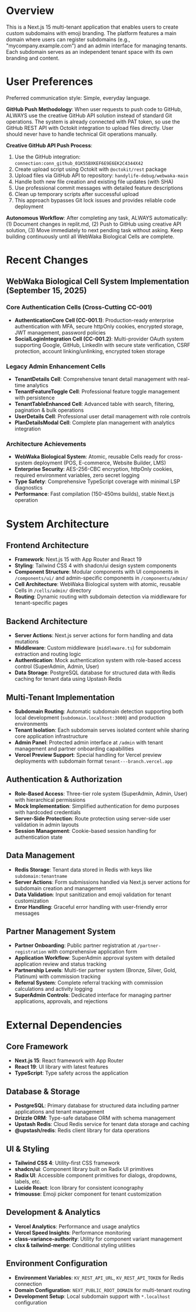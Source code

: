 # Overview

This is a Next.js 15 multi-tenant application that enables users to create custom subdomains with emoji branding. The platform features a main domain where users can register subdomains (e.g., "mycompany.example.com") and an admin interface for managing tenants. Each subdomain serves as an independent tenant space with its own branding and content.

# User Preferences

Preferred communication style: Simple, everyday language.

**GitHub Push Methodology**: When user requests to push code to GitHub, ALWAYS use the creative GitHub API solution instead of standard Git operations. The system is already connected with PAT token, so use the GitHub REST API with Octokit integration to upload files directly. User should never have to handle technical Git operations manually.

**Creative GitHub API Push Process**:
1. Use the GitHub integration: `connection:conn_github_01K55BXKEF6E9E6EK2C4344X42`
2. Create upload script using Octokit with `@octokit/rest` package  
3. Upload files via GitHub API to repository: `handylife-debug/webwaka-main`
4. Handle both new file creation and existing file updates (with SHA)
5. Use professional commit messages with detailed feature descriptions
6. Clean up temporary scripts after successful upload
7. This approach bypasses Git lock issues and provides reliable code deployment

**Autonomous Workflow**: After completing any task, ALWAYS automatically: (1) Document changes in replit.md, (2) Push to GitHub using creative API solution, (3) Move immediately to next pending task without asking. Keep building continuously until all WebWaka Biological Cells are complete.

# Recent Changes

## WebWaka Biological Cell System Implementation (September 15, 2025)

### Core Authentication Cells (Cross-Cutting CC-001)
- **AuthenticationCore Cell (CC-001.1)**: Production-ready enterprise authentication with MFA, secure httpOnly cookies, encrypted storage, JWT management, password policies
- **SocialLoginIntegration Cell (CC-001.2)**: Multi-provider OAuth system supporting Google, GitHub, LinkedIn with secure state verification, CSRF protection, account linking/unlinking, encrypted token storage

### Legacy Admin Enhancement Cells  
- **TenantDetails Cell**: Comprehensive tenant detail management with real-time analytics
- **TenantFeatureToggle Cell**: Professional feature toggle management with persistence
- **TenantTableEnhanced Cell**: Advanced table with search, filtering, pagination & bulk operations
- **UserDetails Cell**: Professional user detail management with role controls
- **PlanDetailsModal Cell**: Complete plan management with analytics integration

### Architecture Achievements
- **WebWaka Biological System**: Atomic, reusable Cells ready for cross-system deployment (POS, E-commerce, Website Builder, LMS)
- **Enterprise Security**: AES-256-CBC encryption, httpOnly cookies, required environment variables, zero secret logging
- **Type Safety**: Comprehensive TypeScript coverage with minimal LSP diagnostics
- **Performance**: Fast compilation (150-450ms builds), stable Next.js operation

# System Architecture

## Frontend Architecture
- **Framework**: Next.js 15 with App Router and React 19
- **Styling**: Tailwind CSS 4 with shadcn/ui design system components
- **Component Structure**: Modular components with UI components in `/components/ui/` and admin-specific components in `/components/admin/`
- **Cell Architecture**: WebWaka Biological system with atomic, reusable Cells in `/cells/admin/` directory
- **Routing**: Dynamic routing with subdomain detection via middleware for tenant-specific pages

## Backend Architecture
- **Server Actions**: Next.js server actions for form handling and data mutations
- **Middleware**: Custom middleware (`middleware.ts`) for subdomain extraction and routing logic
- **Authentication**: Mock authentication system with role-based access control (SuperAdmin, Admin, User)
- **Data Storage**: PostgreSQL database for structured data with Redis caching for tenant data using Upstash Redis

## Multi-Tenant Implementation
- **Subdomain Routing**: Automatic subdomain detection supporting both local development (`subdomain.localhost:3000`) and production environments
- **Tenant Isolation**: Each subdomain serves isolated content while sharing core application infrastructure
- **Admin Panel**: Protected admin interface at `/admin` with tenant management and partner onboarding capabilities
- **Vercel Preview Support**: Special handling for Vercel preview deployments with subdomain format `tenant---branch.vercel.app`

## Authentication & Authorization
- **Role-Based Access**: Three-tier role system (SuperAdmin, Admin, User) with hierarchical permissions
- **Mock Implementation**: Simplified authentication for demo purposes with hardcoded credentials
- **Server-Side Protection**: Route protection using server-side user validation in admin layouts
- **Session Management**: Cookie-based session handling for authentication state

## Data Management
- **Redis Storage**: Tenant data stored in Redis with keys like `subdomain:tenantname`
- **Server Actions**: Form submissions handled via Next.js server actions for subdomain creation and management
- **Data Validation**: Input sanitization and emoji validation for tenant customization
- **Error Handling**: Graceful error handling with user-friendly error messages

## Partner Management System
- **Partner Onboarding**: Public partner registration at `/partner-registration` with comprehensive application form
- **Application Workflow**: SuperAdmin approval system with detailed application review and status tracking
- **Partnership Levels**: Multi-tier partner system (Bronze, Silver, Gold, Platinum) with commission tracking
- **Referral System**: Complete referral tracking with commission calculations and activity logging
- **SuperAdmin Controls**: Dedicated interface for managing partner applications, approvals, and rejections

# External Dependencies

## Core Framework
- **Next.js 15**: React framework with App Router
- **React 19**: UI library with latest features
- **TypeScript**: Type safety across the application

## Database & Storage
- **PostgreSQL**: Primary database for structured data including partner applications and tenant management
- **Drizzle ORM**: Type-safe database ORM with schema management
- **Upstash Redis**: Cloud Redis service for tenant data storage and caching
- **@upstash/redis**: Redis client library for data operations

## UI & Styling
- **Tailwind CSS 4**: Utility-first CSS framework
- **shadcn/ui**: Component library built on Radix UI primitives
- **Radix UI**: Accessible component primitives for dialogs, dropdowns, labels, etc.
- **Lucide React**: Icon library for consistent iconography
- **frimousse**: Emoji picker component for tenant customization

## Development & Analytics
- **Vercel Analytics**: Performance and usage analytics
- **Vercel Speed Insights**: Performance monitoring
- **class-variance-authority**: Utility for component variant management
- **clsx & tailwind-merge**: Conditional styling utilities

## Environment Configuration
- **Environment Variables**: `KV_REST_API_URL`, `KV_REST_API_TOKEN` for Redis connection
- **Domain Configuration**: `NEXT_PUBLIC_ROOT_DOMAIN` for multi-tenant routing
- **Development Setup**: Local subdomain support with `*.localhost` configuration